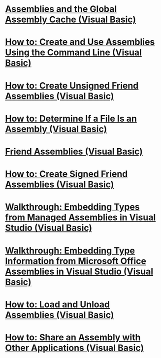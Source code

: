 # [Assemblies and the Global Assembly Cache (Visual Basic)](assemblies-and-the-global-assembly-cache-visual-basic.md)
# [How to: Create and Use Assemblies Using the Command Line (Visual Basic)](how-to-create-and-use-assemblies-using-the-command-line.md)
# [How to: Create Unsigned Friend Assemblies (Visual Basic)](how-to-create-unsigned-friend-assemblies.md)
# [How to: Determine If a File Is an Assembly (Visual Basic)](how-to-determine-if-a-file-is-an-assembly.md)
# [Friend Assemblies (Visual Basic)](friend-assemblies.md)
# [How to: Create Signed Friend Assemblies (Visual Basic)](how-to-create-signed-friend-assemblies.md)
# [Walkthrough: Embedding Types from Managed Assemblies in Visual Studio (Visual Basic)](walkthrough-embedding-types-from-managed-assemblies-in-vs.md)
# [Walkthrough: Embedding Type Information from Microsoft Office Assemblies in Visual Studio (Visual Basic)](walkthrough-embedding-type-information-from-microsoft-office-assemblies-in-vs.md)
# [How to: Load and Unload Assemblies (Visual Basic)](how-to-load-and-unload-assemblies.md)
# [How to: Share an Assembly with Other Applications (Visual Basic)](how-to-share-an-assembly-with-other-applications.md)
